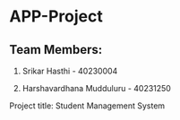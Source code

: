 # APP-Project
## Team Members:
1) Srikar Hasthi - 40230004

3) Harshavardhana Mudduluru - 40231250

Project title:
Student Management System
